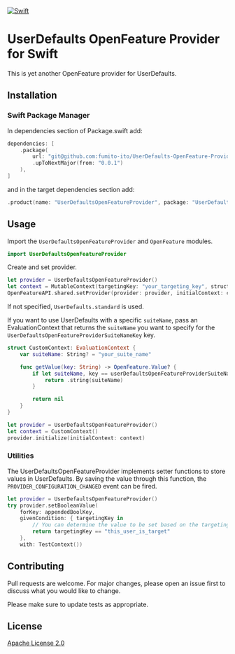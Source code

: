 [![Swift](https://github.com/fumito-ito/UserDefaults-OpenFeature-Provider-Swift/actions/workflows/swift.yml/badge.svg?branch=main)](https://github.com/fumito-ito/UserDefaults-OpenFeature-Provider-Swift/actions/workflows/swift.yml)

# UserDefaults OpenFeature Provider for Swift

This is yet another OpenFeature provider for UserDefaults.

## Installation

### Swift Package Manager

In dependencies section of Package.swift add:

```swift
dependencies: [
    .package(
        url: "git@github.com:fumito-ito/UserDefaults-OpenFeature-Provider-Swift.git",
        .upToNextMajor(from: "0.0.1")
    ),
]
```

and in the target dependencies section add:

```swift
.product(name: "UserDefaultsOpenFeatureProvider", package: "UserDefaultsOpenFeatureProvider"),
```

## Usage

Import the `UserDefaultsOpenFeatureProvider` and `OpenFeature` modules.

```swift
import UserDefaultsOpenFeatureProvider
```

Create and set provider.

```swift
let provider = UserDefaultsOpenFeatureProvider()
let context = MutableContext(targetingKey: "your_targeting_key", structure: MutableStructure())
OpenFeatureAPI.shared.setProvider(provider: provider, initialContext: context)
``` 

If not specified, `UserDefaults.standard` is used.

If you want to use UserDefaults with a specific `suiteName`, pass an EvaluationContext that returns the `suiteName` you want to specify for the `UserDefaultsOpenFeatureProviderSuiteNameKey` key.

```swift
struct CustomContext: EvaluationContext {
    var suiteName: String? = "your_suite_name"

    func getValue(key: String) -> OpenFeature.Value? {
        if let suiteName, key == userDefaultsOpenFeatureProviderSuiteNameKey {
            return .string(suiteName)
        }

        return nil
    }
}

let provider = UserDefaultsOpenFeatureProvider()
let context = CustomContext()
provider.initialize(initialContext: context)
```

### Utilities

The UserDefaultsOpenFeatureProvider implements setter functions to store values in UserDefaults.
By saving the value through this function, the `PROVIDER_CONFIGURATION_CHANGED` event can be fired.

```swift
let provider = UserDefaultsOpenFeatureProvider()
try provider.setBooleanValue(
    forKey: appendedBoolKey,
    givenCondition: { targetingKey in
        // You can determine the value to be set based on the targeting key.
        return targetingKey == "this_user_is_target"
    },
    with: TestContext())
```

## Contributing

Pull requests are welcome. For major changes, please open an issue first
to discuss what you would like to change.

Please make sure to update tests as appropriate.

## License

[Apache License 2.0](https://choosealicense.com/licenses/apache-2.0/)

